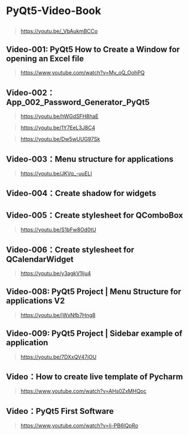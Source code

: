 # PyQt5-Video-Book

## 
> https://youtu.be/_VbAukmBCCo

## Video-001: PyQt5 How to Create a Window for opening an Excel file
> https://www.youtube.com/watch?v=Mv_oQ_OohPQ

## Video-002：App_002_Password_Generator_PyQt5
> https://youtu.be/hWGdSFH8haE

> https://youtu.be/1Y7EeL3J8C4

> https://youtu.be/Dw5wUUG97Sk

## Video-003：Menu structure for applications
> https://youtu.be/JKVq_-uuELI

## Video-004：Create shadow for widgets
> 

## Video-005：Create stylesheet for QComboBox
> https://youtu.be/S1bFw8Od0tU

## Video-006：Create stylesheet for QCalendarWidget
> https://youtu.be/y3agkV1Iju4

## Video-008: PyQt5 Project | Menu Structure for applications V2
> https://youtu.be/jWxNfb7Hng8

## Video-009: PyQt5 Project | Sidebar example of application
> https://youtu.be/7DXxQV47jOU

## Video：How to create live template of Pycharm
> https://www.youtube.com/watch?v=AHs0ZxMHQoc

## Video：PyQt5 First Software
> https://www.youtube.com/watch?v=li-PB6lQpRo
